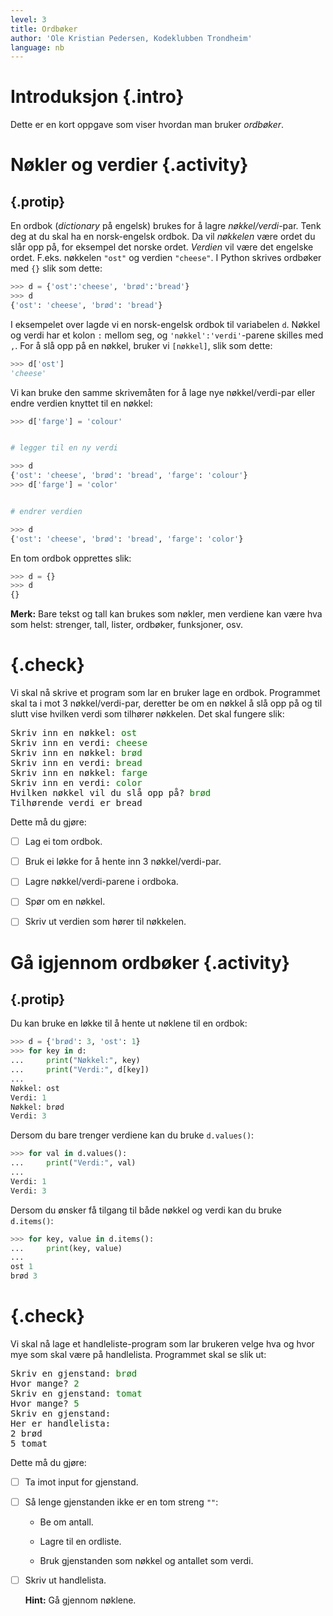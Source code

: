 ```yaml
---
level: 3
title: Ordbøker
author: 'Ole Kristian Pedersen, Kodeklubben Trondheim'
language: nb
---
```



# Introduksjon {.intro}

Dette er en kort oppgave som viser hvordan man bruker *ordbøker*.


# Nøkler og verdier {.activity}

## {.protip}

En ordbok (*dictionary* på engelsk) brukes for å lagre *nøkkel/verdi*-par. Tenk
deg at du skal ha en norsk-engelsk ordbok. Da vil *nøkkelen* være ordet du slår
opp på, for eksempel det norske ordet. *Verdien* vil være det engelske ordet.
F.eks. nøkkelen `"ost"` og verdien `"cheese"`. I Python skrives ordbøker med
`{}` slik som dette:

```python
>>> d = {'ost':'cheese', 'brød':'bread'}
>>> d
{'ost': 'cheese', 'brød': 'bread'}
```

I eksempelet over lagde vi en norsk-engelsk ordbok til variabelen `d`. Nøkkel og
verdi har et kolon `:` mellom seg, og `'nøkkel':'verdi'`-parene skilles med `,`.
For å slå opp på en nøkkel, bruker vi `[nøkkel]`, slik som dette:

```python
>>> d['ost']
'cheese'
```

Vi kan bruke den samme skrivemåten for å lage nye nøkkel/verdi-par eller endre
verdien knyttet til en nøkkel:

```python
>>> d['farge'] = 'colour'    


# legger til en ny verdi

>>> d
{'ost': 'cheese', 'brød': 'bread', 'farge': 'colour'}
>>> d['farge'] = 'color'     


# endrer verdien

>>> d
{'ost': 'cheese', 'brød': 'bread', 'farge': 'color'}
```

En tom ordbok opprettes slik:

```python
>>> d = {}
>>> d
{}
```

**Merk:** Bare tekst og tall kan brukes som nøkler, men verdiene kan være hva
som helst: strenger, tall, lister, ordbøker, funksjoner, osv.


# {.check}

Vi skal nå skrive et program som lar en bruker lage en ordbok. Programmet skal
ta i mot 3 nøkkel/verdi-par, deretter be om en nøkkel å slå opp på og til slutt
vise hvilken verdi som tilhører nøkkelen. Det skal fungere slik:

<pre>
Skriv inn en nøkkel: <font color="green">ost</font>
Skriv inn en verdi: <font color="green">cheese</font>
Skriv inn en nøkkel: <font color="green">brød</font>
Skriv inn en verdi: <font color="green">bread</font>
Skriv inn en nøkkel: <font color="green">farge</font>
Skriv inn en verdi: <font color="green">color</font>
Hvilken nøkkel vil du slå opp på? <font color="green">brød</font>
Tilhørende verdi er bread
</pre>

Dette må du gjøre:

- [ ] Lag ei tom ordbok.

- [ ] Bruk ei løkke for å hente inn 3 nøkkel/verdi-par.

- [ ] Lagre nøkkel/verdi-parene i ordboka.

- [ ] Spør om en nøkkel.

- [ ] Skriv ut verdien som hører til nøkkelen.


# Gå igjennom ordbøker {.activity}

## {.protip}

Du kan bruke en løkke til å hente ut nøklene til en ordbok:

```python
>>> d = {'brød': 3, 'ost': 1}
>>> for key in d:
...     print("Nøkkel:", key)
...     print("Verdi:", d[key])
...
Nøkkel: ost
Verdi: 1
Nøkkel: brød
Verdi: 3
```

Dersom du bare trenger verdiene kan du bruke `d.values()`:

```python
>>> for val in d.values():
...     print("Verdi:", val)
...
Verdi: 1
Verdi: 3
```

Dersom du ønsker få tilgang til både nøkkel og verdi kan du bruke `d.items()`:

```python
>>> for key, value in d.items():
...     print(key, value)
...
ost 1
brød 3
```


# {.check}

Vi skal nå lage et handleliste-program som lar brukeren velge hva og hvor mye
som skal være på handlelista. Programmet skal se slik ut:

<pre>
Skriv en gjenstand: <font color="green">brød</font>
Hvor mange? <font color="green">2</font>
Skriv en gjenstand: <font color="green">tomat</font>
Hvor mange? <font color="green">5</font>
Skriv en gjenstand:
Her er handlelista:
2 brød
5 tomat
</pre>

Dette må du gjøre:

- [ ] Ta imot input for gjenstand.

- [ ] Så lenge gjenstanden ikke er en tom streng `""`:

  * Be om antall.

  * Lagre til en ordliste.

  * Bruk gjenstanden som nøkkel og antallet som verdi.

- [ ] Skriv ut handlelista.

  **Hint:** Gå gjennom nøklene.
